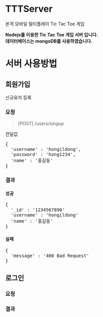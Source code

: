 # TTTServer

본격 모바일 멀티플레이 Tic Tac Toe 게임

**Nodejs를 이용한 Tic Tac Toe 게임 서버 입니다.**<br>
**데이터베이스는 mongoDB를 사용하였습니다.**<br>

# 서버 사용방법                                                                                                                                                             
## 회원가입
신규유저 등록
### 요청
> [POST] /users/singup

전달값
<pre>
{
  'username' : 'hongildong',
  'password' : 'hong1234',
  'name' : '홍길동'
}
</pre>

### 결과
#### 성공
<pre>
{
  '_id' : '1234567890'
  'username' : 'hongildong'
  'name' : '홍길동'
}
</pre>
#### 실패
<pre>
{
  'message' : '400 Bad Request'
}
</pre>

## 로그인
### 요청

### 결과
